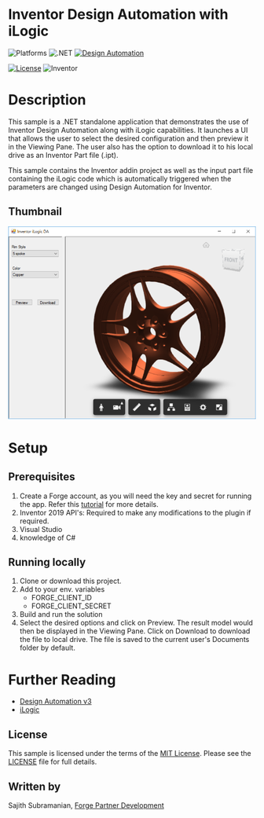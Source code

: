# Inventor Design Automation with iLogic

![Platforms](https://img.shields.io/badge/platform-Windows-lightgrey.svg)
![.NET](https://img.shields.io/badge/.Net%20Framework-4.7.2-blue.svg)
[![Design Automation](https://img.shields.io/badge/Design%20Automation-v3-blue.svg)](https://forge.autodesk.com/api/design-automation-cover-page/)

[![License](https://img.shields.io/badge/license-MIT-blue.svg)](http://opensource.org/licenses/MIT)
![Inventor](https://img.shields.io/badge/Inventor-2019-yellow.svg)

# Description

 This sample is a .NET standalone application that demonstrates the use of Inventor Design Automation along with iLogic capabilities.
 It launches a UI that allows the user to select the desired configuration and then preview it in the Viewing Pane. The user also has the option to download it to his local drive as an Inventor Part file (.ipt).
 
 This sample contains the Inventor addin project as well as the input part file containing the iLogic code which is automatically triggered when the parameters are changed using Design Automation for Inventor.
 ## Thumbnail

![thumbnail](thumbnail.png)

 # Setup

## Prerequisites
1. Create a Forge account, as you will need the key and secret for running the app. Refer this [tutorial](http://learnforge.autodesk.io/#/account/) for more details.
2. Inventor 2019 API's: Required to make any modifications to the plugin if required.
3. Visual Studio
4. knowledge of C#

## Running locally
1. Clone or download this project.
2. Add to your env. variables
    * FORGE_CLIENT_ID
    * FORGE_CLIENT_SECRET
3. Build and run the solution
4. Select the desired options and click on Preview. The result model would then be displayed in the Viewing Pane. Click on Download to download the file to local drive. The file is saved to the current user's Documents folder by default.

# Further Reading

- [Design Automation v3](https://forge.autodesk.com/en/docs/design-automation/v3/developers_guide/overview/)
- [iLogic](http://help.autodesk.com/view/INVNTOR/2019/ENU/?guid=GUID-AB9EE660-299E-408F-BBE1-AFE44C723F59)

## License

This sample is licensed under the terms of the [MIT License](http://opensource.org/licenses/MIT). Please see the [LICENSE](LICENSE) file for full details.

## Written by

Sajith Subramanian, [Forge Partner Development](http://forge.autodesk.com)
